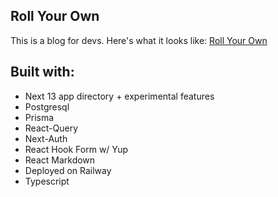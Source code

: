 ## Roll Your Own

This is a blog for devs. Here's what it looks like: [Roll Your Own](https://rollyourown.dev/)

## Built with:

- Next 13 app directory + experimental features
- Postgresql
- Prisma
- React-Query
- Next-Auth
- React Hook Form w/ Yup
- React Markdown
- Deployed on Railway
- Typescript
